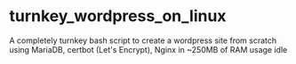 # turnkey_wordpress_on_linux
A completely turnkey bash script to create a wordpress site from scratch using MariaDB, certbot (Let's Encrypt), Nginx in ~250MB of RAM usage idle

